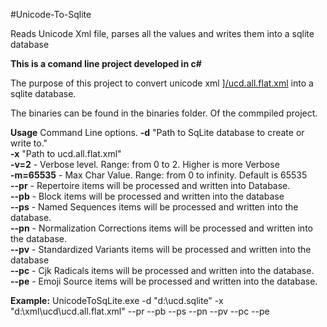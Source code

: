 #Unicode-To-Sqlite


Reads Unicode Xml file, parses all the values and writes them into a sqlite database

**This is a comand line project developed in c#**

The purpose of this project to convert unicode xml ][/ucd.all.flat.xml](https://github.com/behnam/unicode-ucdxml/blob/master/ucd.all.flat.xml)
into a sqlite database.

The binaries can be found in the binaries folder. Of the commpiled project.

**Usage**
Command Line options.
**-d** "Path to SqLite database to create or write to."  
**-x** "Path to ucd.all.flat.xml"  
**-v=2** - Verbose level. Range: from 0 to 2. Higher is more Verbose  
**-m=65535** - Max Char Value. Range: from 0 to infinity. Default is 65535  
**--pr** - Repertoire items will be processed and written into Database.  
**--pb** - Block items will be processed and written into the database  
**--ps** - Named Sequences items will be processed and written into the database.  
**--pn** - Normalization Corrections items will be processed and written into the database.  
**--pv** - Standardized Variants items will be processed and written into the database  
**--pc** - Cjk Radicals items will be processed and written into the database.  
**--pe** - Emoji Source items will be processed and written into the database.  

**Example:** UnicodeToSqLite.exe -d "d:\ucd.sqlite" -x "d:\xml\ucd\ucd.all.flat.xml" --pr --pb --ps --pn --pv --pc --pe
